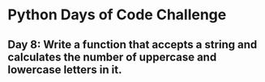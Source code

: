 # Python Days of Code Challenge

## Day 8: Write a function that accepts a string and calculates the number of uppercase and lowercase letters in it.
